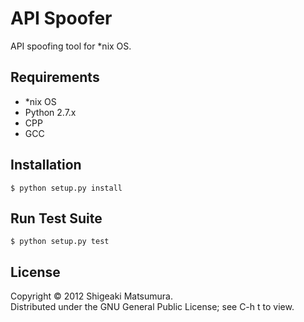 # API Spoofer

API spoofing tool for *nix OS.

## Requirements
* *nix OS
* Python 2.7.x
* CPP
* GCC

## Installation
`$ python setup.py install`

## Run Test Suite
`$ python setup.py test`

## License
Copyright &copy; 2012 Shigeaki Matsumura.  
Distributed under the GNU General Public License; see C-h t to view.  
